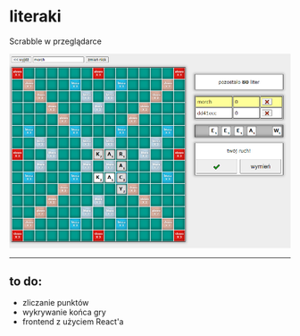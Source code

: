 # literaki
Scrabble w przeglądarce

![screenshot](screenshot.png)

---

## to do:
* zliczanie punktów
* wykrywanie końca gry
* frontend z użyciem React'a
